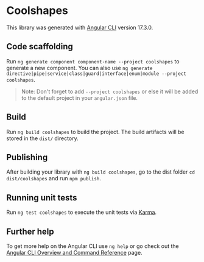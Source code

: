 # Coolshapes

This library was generated with [Angular CLI](https://github.com/angular/angular-cli) version 17.3.0.

## Code scaffolding

Run `ng generate component component-name --project coolshapes` to generate a new component. You can also use `ng generate directive|pipe|service|class|guard|interface|enum|module --project coolshapes`.
> Note: Don't forget to add `--project coolshapes` or else it will be added to the default project in your `angular.json` file. 

## Build

Run `ng build coolshapes` to build the project. The build artifacts will be stored in the `dist/` directory.

## Publishing

After building your library with `ng build coolshapes`, go to the dist folder `cd dist/coolshapes` and run `npm publish`.

## Running unit tests

Run `ng test coolshapes` to execute the unit tests via [Karma](https://karma-runner.github.io).

## Further help

To get more help on the Angular CLI use `ng help` or go check out the [Angular CLI Overview and Command Reference](https://angular.io/cli) page.
